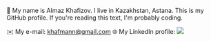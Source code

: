 👾 My name is Almaz Khafizov.
I live in Kazakhstan, Astana.
This is my GitHub profile.
If you're reading this text, I'm probably coding.

✉️ My e-mail: khafmann@gmail.com
🌐 My LinkedIn profile: <a href="https://www.linkedin.com/in/khafmann"><img src="https://img.shields.io/badge/LinkedIn-0077B5?style=for-the-badge&logo=linkedin&logoColor=white"></a>

